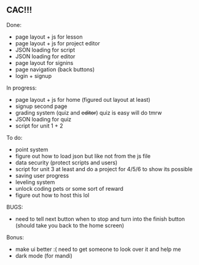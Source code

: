 ## CAC!!!

Done:
- page layout + js for lesson
- page layout + js for project editor
- JSON loading for script
- JSON loading for editor
- page layout for signins
- page navigation (back buttons)
- login + signup


In progress:
- page layout + js for home (figured out layout at least)
- signup second page
- grading system (quiz and ~~editor~~) quiz is easy will do tmrw
- JSON loading for quiz
- script for unit 1 + 2


To do:
- point system
- figure out how to load json but like not from the js file
- data security (protect scripts and users)
- script for unit 3 at least and do a project for 4/5/6 to show its possible
- saving user progress
- leveling system
- unlock coding pets or some sort of reward
- figure out how to host this lol

BUGS:
- need to tell next button when to stop and turn into the finish button (should take you back to the home screen)

Bonus:
- make ui better :( need to get someone to look over it and help me
- dark mode (for mandi)
